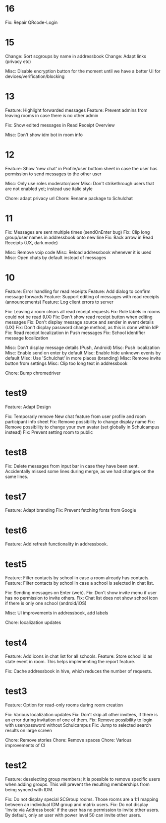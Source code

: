# 16

Fix: Repair QRcode-Login

# 15

Change: Sort scgroups by name in addressbook
Change: Adapt links (privacy etc)

Misc: Disable encryption button for the moment until we have a better UI for devices/verification/blocking

# 13

Feature: Highlight forwarded messages
Feature: Prevent admins from leaving rooms in case there is no other admin

Fix: Show edited messages in Read Receipt Overview

Misc: Don't show idm bot in room info

# 12

Feature: Show 'new chat' in Profile/user bottom sheet in case the user has permission to send messages to the other user

Misc: Only use roles moderator/user
Misc: Don't strikethrough users that are not enabled yet; instead use italic style

Chore: adapt privacy url
Chore: Rename package to Schulchat

# 11

Fix: Messages are sent multiple times (sendOnEnter bug)
Fix: Clip long group/user names in addressbook onto new line
Fix: Back arrow in Read Receipts (UX, dark mode)

Misc: Remove voip code
Misc: Reload addressbook whenever it is used
Misc: Open chats by default instead of messages

# 10

Feature: Error handling for read receipts
Feature: Add dialog to confirm message forwards
Feature: Support editing of messages with read receipts (announcements)
Feature: Log client errors to server

Fix: Leaving a room clears all read receipt requests
Fix: Role labels in rooms could not be read (UX)
Fix: Don't show read receipt button when editing messages
Fix: Don't display message source and sender in event details (UX)
Fix: Don't display password change method, as this is done within IdP
Fix: Read receipt localization in Push messages
Fix: School identifier message localization

Misc: Don't display message details (Push, Android)
Misc: Push localization
Misc: Enable send on enter by default
Misc: Enable hide unknown events by default
Misc: Use 'Schulchat' in more places (branding)
Misc: Remove invite button from settings
Misc: Clip too long text in addressbook

Chore: Bump chromedriver

# test9
Feature: Adapt Design

Fix: Temporarly remove New chat feature from user profile and room participant info sheet
Fix: Remove possibility to change display name
Fix: Remove possibility to change your own avatar (set globally in Schulcampus instead)
Fix: Prevent setting room to public

# test8
Fix: Delete messages from input bar in case they have been sent. Accidentally missed some lines during merge, as we had changes on the same lines.

# test7

Feature: Adapt branding
Fix: Prevent fetching fonts from Google

# test6

Feature: Add refresh functionality in addressbook.

# test5

Feature: Filter contacts by school in case a room already has contacts.
Feature: Filter contacts by school in case a school is selected in chat list.

Fix: Sending messages on Enter (web).
Fix: Don't show invite menu if user has no permission to invite others.
Fix: Chat list does not show school icon if there is only one school (android/iOS)

Misc: UI improvements in addressbook, add labels

Chore: localization updates

# test4

Feature: Add icons in chat list for all schools.
Feature: Store school id as state event in room. This helps implementing the report feature.

Fix: Cache addressbook in hive, which reduces the number of requests.

# test3

Feature: Option for read-only rooms during room creation

Fix: Various localization updates
Fix: Don't skip all other invitees, if there is an error during invitation of one of them.
Fix: Remove possibility to login with user/password without Schulcampus
Fix: Jump to selected search results on large screen

Chore: Remove stories
Chore: Remove spaces
Chore: Various improvements of CI

# test2

Feature: deselecting group members; it is possible to remove specific users when adding groups. This will prevent the resulting memberships from being synced with IDM.

Fix: Do not display special SCGroup rooms. Those rooms are a 1:1 mapping between an individual IDM group and matrix users.
Fix: Do not display 'Invite via Address book' if the user has no permission to invite other users. By default, only an user with power level 50 can invite other users.
